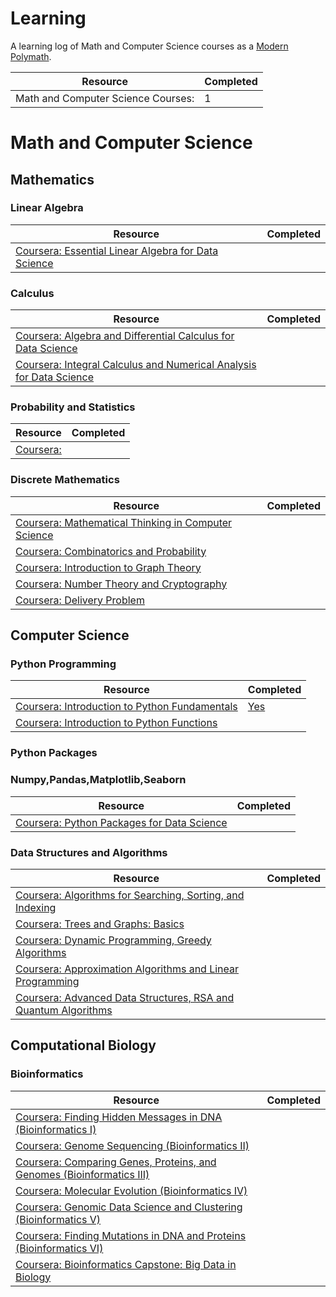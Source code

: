 # Learning

A learning log of Math and Computer Science courses as a [Modern Polymath](https://medium.com/accelerated-intelligence/modern-polymath-81f882ce52db).

|Resource|Completed|
|---|---|
|Math and Computer Science Courses: |1|

# Math and Computer Science

## Mathematics

### Linear Algebra
|Resource|Completed|
|---|---|
|[Coursera: Essential Linear Algebra for Data Science](https://www.coursera.org/learn/essential-linear-algebra-for-data-science)| |

### Calculus
|Resource|Completed|
|---|---|
|[Coursera: Algebra and Differential Calculus for Data Science](https://www.coursera.org/learn/algebra-and-differential-calculus-for-data-science)| |
|[Coursera: Integral Calculus and Numerical Analysis for Data Science](https://www.coursera.org/learn/integral-calculus-and-numerical-analysis-for-data-science)| |

### Probability and Statistics
|Resource|Completed|
|---|---|
|[Coursera: ]()| |

### Discrete Mathematics
|Resource|Completed|
|---|---|
|[Coursera: Mathematical Thinking in Computer Science](https://www.coursera.org/learn/what-is-a-proof?specialization=discrete-mathematics)| |
|[Coursera: Combinatorics and Probability](https://www.coursera.org/learn/combinatorics?specialization=discrete-mathematics)| |
|[Coursera: Introduction to Graph Theory](https://www.coursera.org/learn/graphs?specialization=discrete-mathematics)| |
|[Coursera: Number Theory and Cryptography](https://www.coursera.org/learn/number-theory-cryptography?specialization=discrete-mathematics)| |
|[Coursera: Delivery Problem](https://www.coursera.org/learn/delivery-problem?specialization=discrete-mathematics)| |

## Computer Science

### Python Programming
|Resource|Completed|
|---|---|
|[Coursera: Introduction to Python Fundamentals](https://www.coursera.org/learn/introduction-python-fundamentals)|[Yes](https://coursera.org/share/33a128dd2096f7f1bd294421e44a4185)|
|[Coursera: Introduction to Python Functions](https://www.coursera.org/learn/introduction-python-functions)| |
### Python Packages
### Numpy,Pandas,Matplotlib,Seaborn
|Resource|Completed|
|---|---|
|[Coursera: Python Packages for Data Science](https://www.coursera.org/learn/python-packages-data-science)| |

### Data Structures and Algorithms
|Resource|Completed|
|---|---|
|[Coursera: Algorithms for Searching, Sorting, and Indexing](https://www.coursera.org/learn/algorithms-searching-sorting-indexing)| |
|[Coursera: Trees and Graphs: Basics](https://www.coursera.org/learn/trees-graphs-basics)| |
|[Coursera: Dynamic Programming, Greedy Algorithms](https://www.coursera.org/learn/dynamic-programming-greedy-algorithms)| |
|[Coursera: Approximation Algorithms and Linear Programming](https://www.coursera.org/learn/linear-programming-and-approximation-algorithms)| |
|[Coursera: Advanced Data Structures, RSA and Quantum Algorithms](https://www.coursera.org/learn/advanced-data-structures-rsa-and-quantum-algorithms)| |

## Computational Biology
### Bioinformatics
|Resource|Completed|
|---|---|
|[Coursera: Finding Hidden Messages in DNA (Bioinformatics I)](https://www.coursera.org/learn/dna-analysis?specialization=bioinformatics)| |
|[Coursera: Genome Sequencing (Bioinformatics II)](https://www.coursera.org/learn/genome-sequencing?specialization=bioinformatics)| |
|[Coursera: Comparing Genes, Proteins, and Genomes (Bioinformatics III)](https://www.coursera.org/learn/comparing-genomes?specialization=bioinformatics)| |
|[Coursera: Molecular Evolution (Bioinformatics IV)](https://www.coursera.org/learn/molecular-evolution?specialization=bioinformatics)| |
|[Coursera: Genomic Data Science and Clustering (Bioinformatics V)](https://www.coursera.org/learn/genomic-data?specialization=bioinformatics)| |
|[Coursera: Finding Mutations in DNA and Proteins (Bioinformatics VI)](https://www.coursera.org/learn/dna-mutations?specialization=bioinformatics)| |
|[Coursera: Bioinformatics Capstone: Big Data in Biology](https://www.coursera.org/learn/bioinformatics-project?specialization=bioinformatics)| |

